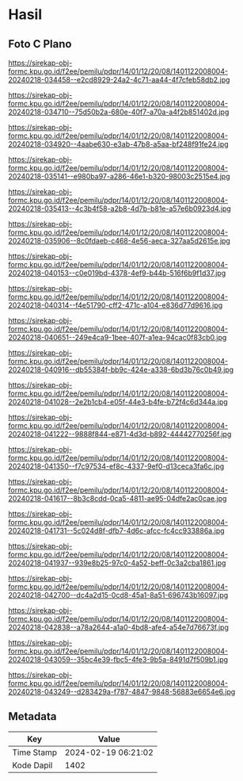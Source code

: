 # Hasil

## Foto C Plano

https://sirekap-obj-formc.kpu.go.id/f2ee/pemilu/pdpr/14/01/12/20/08/1401122008004-20240218-034458--e2cd8929-24a2-4c71-aa44-4f7cfeb58db2.jpg

https://sirekap-obj-formc.kpu.go.id/f2ee/pemilu/pdpr/14/01/12/20/08/1401122008004-20240218-034710--75d50b2a-680e-40f7-a70a-a4f2b851402d.jpg

https://sirekap-obj-formc.kpu.go.id/f2ee/pemilu/pdpr/14/01/12/20/08/1401122008004-20240218-034920--4aabe630-e3ab-47b8-a5aa-bf248f91fe24.jpg

https://sirekap-obj-formc.kpu.go.id/f2ee/pemilu/pdpr/14/01/12/20/08/1401122008004-20240218-035141--e980ba97-a286-46e1-b320-98003c2515e4.jpg

https://sirekap-obj-formc.kpu.go.id/f2ee/pemilu/pdpr/14/01/12/20/08/1401122008004-20240218-035413--4c3b4f58-a2b8-4d7b-b81e-a57e6b0923d4.jpg

https://sirekap-obj-formc.kpu.go.id/f2ee/pemilu/pdpr/14/01/12/20/08/1401122008004-20240218-035906--8c0fdaeb-c468-4e56-aeca-327aa5d2615e.jpg

https://sirekap-obj-formc.kpu.go.id/f2ee/pemilu/pdpr/14/01/12/20/08/1401122008004-20240218-040153--c0e019bd-4378-4ef9-b44b-516f6b9f1d37.jpg

https://sirekap-obj-formc.kpu.go.id/f2ee/pemilu/pdpr/14/01/12/20/08/1401122008004-20240218-040314--f4e51790-cff2-471c-a104-e836d77d9616.jpg

https://sirekap-obj-formc.kpu.go.id/f2ee/pemilu/pdpr/14/01/12/20/08/1401122008004-20240218-040651--249e4ca9-1bee-407f-a1ea-94cac0f83cb0.jpg

https://sirekap-obj-formc.kpu.go.id/f2ee/pemilu/pdpr/14/01/12/20/08/1401122008004-20240218-040916--db55384f-bb9c-424e-a338-6bd3b76c0b49.jpg

https://sirekap-obj-formc.kpu.go.id/f2ee/pemilu/pdpr/14/01/12/20/08/1401122008004-20240218-041028--2e2b1cb4-e05f-44e3-b4fe-b72f4c6d344a.jpg

https://sirekap-obj-formc.kpu.go.id/f2ee/pemilu/pdpr/14/01/12/20/08/1401122008004-20240218-041222--9888f844-e871-4d3d-b892-44442770256f.jpg

https://sirekap-obj-formc.kpu.go.id/f2ee/pemilu/pdpr/14/01/12/20/08/1401122008004-20240218-041350--f7c97534-ef8c-4337-9ef0-d13ceca3fa6c.jpg

https://sirekap-obj-formc.kpu.go.id/f2ee/pemilu/pdpr/14/01/12/20/08/1401122008004-20240218-041617--8b3c8cdd-0ca5-4811-ae95-04dfe2ac0cae.jpg

https://sirekap-obj-formc.kpu.go.id/f2ee/pemilu/pdpr/14/01/12/20/08/1401122008004-20240218-041731--5c024d8f-dfb7-4d6c-afcc-fc4cc933886a.jpg

https://sirekap-obj-formc.kpu.go.id/f2ee/pemilu/pdpr/14/01/12/20/08/1401122008004-20240218-041937--939e8b25-97c0-4a52-beff-0c3a2cba1861.jpg

https://sirekap-obj-formc.kpu.go.id/f2ee/pemilu/pdpr/14/01/12/20/08/1401122008004-20240218-042700--dc4a2d15-0cd8-45a1-8a51-696743b16097.jpg

https://sirekap-obj-formc.kpu.go.id/f2ee/pemilu/pdpr/14/01/12/20/08/1401122008004-20240218-042838--a78a2644-a1a0-4bd8-afe4-a54e7d76673f.jpg

https://sirekap-obj-formc.kpu.go.id/f2ee/pemilu/pdpr/14/01/12/20/08/1401122008004-20240218-043059--35bc4e39-fbc5-4fe3-9b5a-8491d7f509b1.jpg

https://sirekap-obj-formc.kpu.go.id/f2ee/pemilu/pdpr/14/01/12/20/08/1401122008004-20240218-043249--d283429a-f787-4847-9848-56883e6654e6.jpg


## Metadata

| Key        | Value               |
| ---------- | ------------------- |
| Time Stamp | 2024-02-19 06:21:02 |
| Kode Dapil | 1402                |



